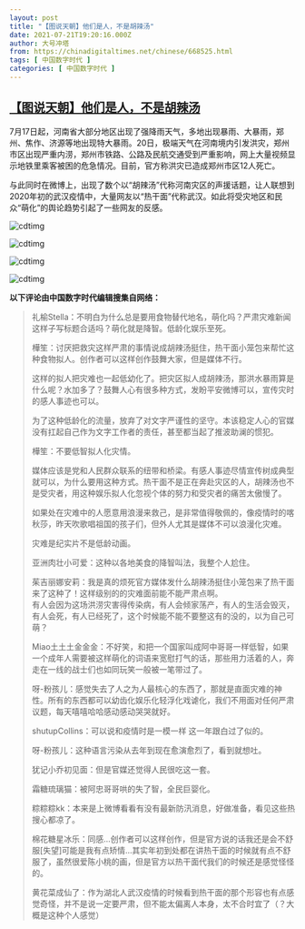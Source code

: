 ```yaml
---
layout: post
title: "【图说天朝】他们是人，不是胡辣汤"
date: 2021-07-21T19:20:16.000Z
author: 大号冲塔
from: https://chinadigitaltimes.net/chinese/668525.html
tags: [ 中国数字时代 ]
categories: [ 中国数字时代 ]
---
```

<!--1626895216000-->
[【图说天朝】他们是人，不是胡辣汤](https://chinadigitaltimes.net/chinese/668525.html)
------

<div>
<p>7月17日起，河南省大部分地区出现了强降雨天气，多地出现暴雨、大暴雨，郑州、焦作、济源等地出现特大暴雨。20日，极端天气在河南境内引发洪灾，郑州市区出现严重内涝，郑州市铁路、公路及民航交通受到严重影响，网上大量视频显示地铁里乘客被困的危急情况。目前，官方称洪灾已造成郑州市区12人死亡。</p><p>与此同时在微博上，出现了数个以“胡辣汤”代称河南灾区的声援话题，让人联想到2020年初的武汉疫情中，大量网友以“热干面”代称武汉。如此将受灾地区和民众“萌化”的舆论趋势引起了一些网友的反感。</p><p><img src="https://chinadigitaltimes.net/chinese/files/2021/07/不是胡辣汤.png" alt="cdtimg" /></p><p><img src="https://chinadigitaltimes.net/chinese/files/2021/07/e860c6e7ly1gsos0s23slj20t80zugpm.jpg" alt="cdtimg" /></p><p><img src="https://chinadigitaltimes.net/chinese/files/2021/07/陈小桃.png" alt="cdtimg" /></p><p><img src="https://chinadigitaltimes.net/chinese/files/2021/07/河南烩面-scaled.jpg" alt="cdtimg" /></p><p><strong>以下评论由中国数字时代编辑搜集自网络：</strong></p><blockquote><p>礼榆Stella：不明白为什么总是要用食物替代地名，萌化吗？严肃灾难新闻这样子写标题合适吗？萌化就是降智。低龄化娱乐至死。</p><p>樺笙：讨厌把救灾这样严肃的事情说成胡辣汤挺住，热干面小笼包来帮忙这种食物拟人。创作者可以这样创作鼓舞大家，但是媒体不行。</p><p>这样的拟人把灾难也一起低幼化了。把灾区拟人成胡辣汤，那洪水暴雨算是什么呢？水加多了？鼓舞人心有很多种方式，发盼平安微博可以，宣传灾时的感人事迹也可以。</p><p>为了这种低龄化的流量，放弃了对文字严谨性的坚守。本该稳定人心的官媒没有扛起自己作为文字工作者的责任，甚至都当起了推波助澜的惯犯。</p><p>樺笙：不要低智拟人化灾情。</p><p>媒体应该是党和人民群众联系的纽带和桥梁。有感人事迹尽情宣传树成典型就可以，为什么要用这种方式。热干面不是正在奔赴灾区的人，胡辣汤也不是受灾者，用这种娱乐拟人化忽视个体的努力和受灾者的痛苦太傲慢了。</p><p>如果处在灾难中的人愿意用浪漫来救己，是非常值得敬佩的，像疫情时的喀秋莎，昨天吹歌唱祖国的孩子们，但外人尤其是媒体不可以浪漫化灾难。</p><p>灾难是纪实片不是低龄动画。</p><p>亚洲肉壮小可爱：这种以各地美食的降智叫法，我整个人尬住。</p><p>茱吉丽娜安莉：我是真的烦死官方媒体发什么胡辣汤挺住小笼包来了热干面来了这种了！这样级别的的灾难面前能不能严肃点啊。<br />有人会因为这场洪涝灾害得传染病，有人会倾家荡产，有人的生活会毁灭，有人会死，有人已经死了，这个时候能不能不要整这有的没的，以为自己可萌？</p><p>Miao土土土金金金：不好笑，和把一个国家叫成阿中哥哥一样低智，如果一个成年人需要被这样萌化的词语来宽慰打气的话，那些用力活着的人，奔走在一线的战士们也如同玩笑一般被一笔带过了。</p><p>呀-粉孩儿：感觉失去了人之为人最核心的东西了，那就是直面灾难的神性。所有的东西都可以幼齿化娱乐化轻浮化戏谑化，我们不用面对任何严肃议题，每天嘻嘻哈哈感动感动哭哭就好。</p><p>shutupCollins：可以说和疫情时是一模一样 这一年跟白过了似的。</p><p>呀-粉孩儿：这种语言污染从去年到现在愈演愈烈了，看到就想吐。</p><p>犹记小乔初见面：但是官媒还觉得人民很吃这一套。</p><p>霜糖琉璃猫：被阿忠哥哥哄的失了智，全民巨婴化。</p><p>粽粽粽kk：本来是上微博看看有没有最新防汛消息，好做准备，看见这些热搜心都凉了。</p><p>棉花糖星冰乐：同感&#8230;创作者可以这样创作，但是官方说的话我还是会不舒服[失望]可能是我有点矫情&#8230;其实年初到处都在讲热干面的时候就有点不舒服了，虽然很爱陈小桃的画，但是官方以热干面代我们的时候还是感觉怪怪的。</p><p>黄花菜成仙了：作为湖北人武汉疫情的时候看到热干面的那个形容也有点感觉奇怪，并不是说一定要严肃，但不能太偏离人本身，太不合时宜了（？大概是这种个人感觉）</p></blockquote>
</div>
